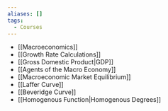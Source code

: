 ```yaml
---
aliases: []
tags:
  - Courses
---
```

- [[Macroeconomics]]
- [[Growth Rate Calculations]]
- [[Gross Domestic Product|GDP]]
- [[Agents of the Macro Economy]]
- [[Macroeconomic Market Equilibrium]]
- [[Laffer Curve]]
- [[Beveridge Curve]]
- [[Homogenous Function|Homogenous Degrees]]
